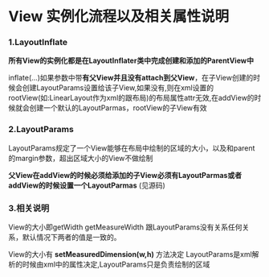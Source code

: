 # View 实例化流程以及相关属性说明


### 1.LayoutInflate

**所有View的实例化都是在LayoutInflater类中完成创建和添加的ParentView中**

inflate(...)如果参数中带**有父View并且没有attach到父View**，在子View创建的时候会创建LayoutParams设置给该子View,如果没有,则在xml设置的rootView(如:LinearLayout作为xml的跟布局)的布局属性attr无效,在addView的时候就会创建一个默认的LayoutParmas，rootView的子View有效


### 2.LayoutParams

LayoutParams规定了一个View能够在布局中绘制的区域的大小，以及和parent的margin参数，超出区域大小的View不做绘制

**父View在addView的时候必须给添加的子View必须有LayoutParmas或者addView的时候设置一个LayoutParmas** (见源码)


### 3.相关说明

View的大小即getWidth getMeasureWidth 跟LayoutParams没有关系任何关系，默认情况下两者的值是一致的。

View的大小有 **setMeasuredDimension(w,h)** 方法决定
LayoutParams是xml解析的时候由xml中的属性决定,LayoutParams只是负责绘制的区域


